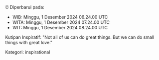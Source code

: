 ⏰ Diperbarui pada:
- WIB: Minggu, 1 Desember 2024 06.24.00 UTC
- WITA: Minggu, 1 Desember 2024 07.24.00 UTC
- WIT: Minggu, 1 Desember 2024 08.24.00 UTC

Kutipan Inspiratif:
"Not all of us can do great things. But we can do small things with great love."


Kategori: inspirational

